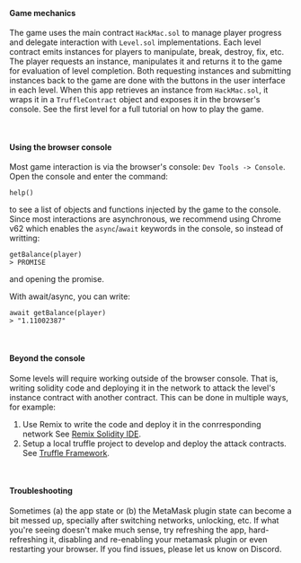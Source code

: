 &nbsp;
#### Game mechanics
The game uses the main contract `HackMac.sol` to manage player progress and delegate interaction with `Level.sol` implementations. Each level contract emits instances for players to manipulate, break, destroy, fix, etc. The player requests an instance, manipulates it and returns it to the game for evaluation of level completion. Both requesting instances and submitting instances back to the game are done with the buttons in the user interface in each level. When this app retrieves an instance from `HackMac.sol`, it wraps it in a `TruffleContract` object and exposes it in the browser's console. See the first level for a full tutorial on how to play the game.

&nbsp;
#### Using the browser console
Most game interaction is via the browser's console: `Dev Tools -> Console`. Open the console and enter the command:
```
help()
```
to see a list of objects and functions injected by the game to the console.
Since most interactions are asynchronous, we recommend using Chrome v62 which enables the `async`/`await` keywords in the console, so instead of writting:
```
getBalance(player)
> PROMISE
```
and opening the promise.

With await/async, you can write:
```
await getBalance(player)
> "1.11002387"
```

&nbsp;
#### Beyond the console
Some levels will require working outside of the browser console. That is, writing solidity code and deploying it in the network to attack the level's instance contract with another contract. This can be done in multiple ways, for example:
1) Use Remix to write the code and deploy it in the conrresponding network See [Remix Solidity IDE](https://remix.ethereum.org/).
2) Setup a local truffle project to develop and deploy the attack contracts. See [Truffle Framework](http://truffleframework.com/).

&nbsp;
#### Troubleshooting
Sometimes (a) the app state or (b) the MetaMask plugin state can become a bit messed up, specially after switching networks, unlocking, etc. If what you're seeing doesn't make much sense, try refreshing the app, hard-refreshing it, disabling and re-enabling your metamask plugin or even restarting your browser.
If you find issues, please let us know on Discord.
